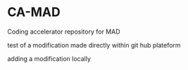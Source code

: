 # CA-MAD
Coding accelerator repository for MAD

test of a modification made directly within git hub plateform

adding a modification locally 

